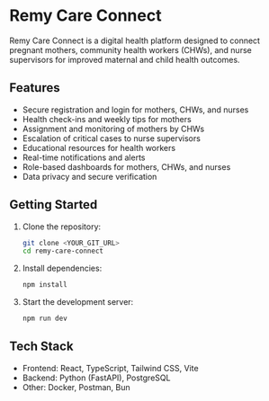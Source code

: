# Remy Care Connect

Remy Care Connect is a digital health platform designed to connect pregnant mothers, community health workers (CHWs), and nurse supervisors for improved maternal and child health outcomes.

## Features

- Secure registration and login for mothers, CHWs, and nurses
- Health check-ins and weekly tips for mothers
- Assignment and monitoring of mothers by CHWs
- Escalation of critical cases to nurse supervisors
- Educational resources for health workers
- Real-time notifications and alerts
- Role-based dashboards for mothers, CHWs, and nurses
- Data privacy and secure verification

## Getting Started

1. Clone the repository:
	```sh
	git clone <YOUR_GIT_URL>
	cd remy-care-connect
	```
2. Install dependencies:
	```sh
	npm install
	```
3. Start the development server:
	```sh
	npm run dev
	```

## Tech Stack

- Frontend: React, TypeScript, Tailwind CSS, Vite
- Backend: Python (FastAPI), PostgreSQL
- Other: Docker, Postman, Bun



